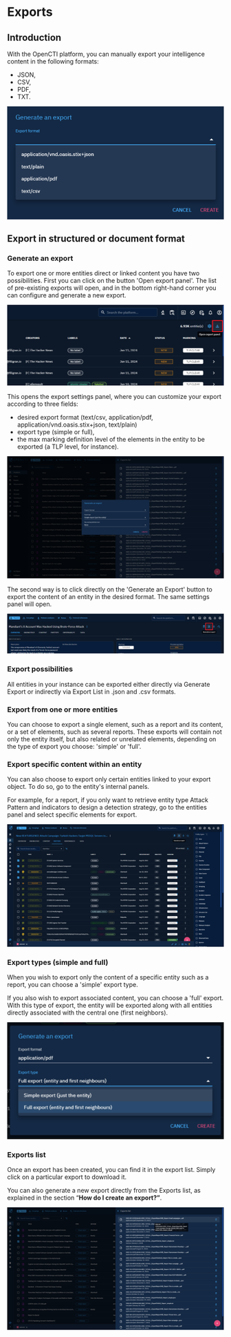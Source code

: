 # Exports

## Introduction

With the OpenCTI platform, you can manually export your intelligence content in the following formats:

- JSON,
- CSV,
- PDF,
- TXT.


![Generate an export panel](assets/Generate_an_export_panel.png)

## Export in structured or document format

### Generate an export

To export one or more entities direct or linked content you have two possibilities. First you can click on the button 'Open export panel'. The list of pre-existing exports will open, and in the bottom right-hand corner you can configure and generate a new export.

![open export panel](assets/open_export_panel.png)

This opens the export settings panel, where you can customize your export according to three fields:

- desired export format (text/csv, application/pdf, application/vnd.oasis.stix+json, text/plain)
- export type (simple or full),
- the max marking definition level of the elements in the entity to be exported (a TLP level, for instance).

![customize your export](assets/customize_your_export.png)

The second way is to click directly on the 'Generate an Export' button to export the content of an entity in the desired format. The same settings panel will open.

![Export entity content](assets/Export_entity_content.png)

### Export possibilities

All entities in your instance can be exported either directly via Generate Export or indirectly via Export List in .json and .csv formats.

### Export from one or more entities

You can choose to export a single element, such as a report and its content, or a set of elements, such as several reports. These exports will contain not only the entity itself, but also related or unrelated elements, depending on the type of export you choose: 'simple' or 'full'.

### Export specific content within an entity

You can also choose to export only certain entities linked to your export object. To do so, go to the entity's internal panels.

For example, for a report, if you only want to retrieve entity type Attack Pattern and indicators to design a detection strategy, go to the entities panel and select specific elements for export.

![Export specific elements](assets/Export_specific_elements.png)

### Export types (simple and full)

When you wish to export only the content of a specific entity such as a report, you can choose a 'simple' export type.

If you also wish to export associated content, you can choose a 'full' export. With this type of export, the entity will be exported along with all entities directly associated with the central one (first neighbors).

![Export types](assets/Export_types.png)

### Exports list

Once an export has been created, you can find it in the export list. Simply click on a particular export to download it.

You can also generate a new export directly from the Exports list, as explained in the section “**How do I create an export?”**.

![Exports list](assets/Exports_list.png)
